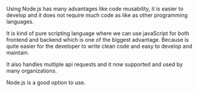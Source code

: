 Using Node.js has many advantages like code reusability, it is easier to develop and it does not require much code as like as other programming languages.

It is kind of pure scripting language where we can use javaScript for both frontend and backend which is one of the biggest advantage. Because is quite easier for the developer to write clean code and easy to develop and maintain.

It also handles multiple api requests and it now supported and used by many organizations.

Node.js is a good option to use.
